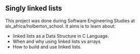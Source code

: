 Singly linked lists
  ----------------
This project was done during Software Engineering Studies at alx_africa/holberton_school. It aims is to learn about:
 - linked lists as a Data Structure in C Language.
 - When and why using linked lists vs arrays
 - How to build and use linked lists.
